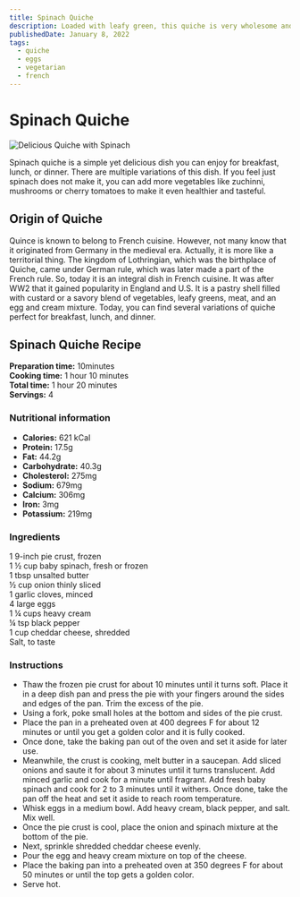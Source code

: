 ```yaml
---
title: Spinach Quiche
description: Loaded with leafy green, this quiche is very wholesome and hearty.
publishedDate: January 8, 2022
tags:
  - quiche
  - eggs
  - vegetarian
  - french
---
```


# Spinach Quiche

![Delicious Quiche with Spinach](/spinachquiche.jpg "image")

Spinach quiche is a simple yet delicious dish you can enjoy for breakfast, lunch, or dinner. There are multiple variations of this dish. If you feel just spinach does not make it, you can add more vegetables like zuchinni, mushrooms or cherry tomatoes to make it even healthier and tasteful.

## Origin of Quiche

Quince is known to belong to French cuisine. However, not many know that it originated from Germany in the medieval era. Actually, it is more like a territorial thing. The kingdom of Lothringian, which was the birthplace of Quiche, came under German rule, which was later made a part of the French rule. So, today it is an integral dish in French cuisine. It was after WW2 that it gained popularity in England and U.S. It is a pastry shell filled with custard or a savory blend of vegetables, leafy greens, meat, and an egg and cream mixture. Today, you can find several variations of quiche perfect for breakfast, lunch, and dinner.

## Spinach Quiche Recipe

**Preparation time:** 10minutes  
**Cooking time:** 1 hour 10 minutes  
**Total time:** 1 hour 20 minutes  
**Servings:** 4

### Nutritional information

- **Calories:** 621 kCal
- **Protein:** 17.5g
- **Fat:** 44.2g
- **Carbohydrate:** 40.3g
- **Cholesterol:** 275mg
- **Sodium:** 679mg
- **Calcium:** 306mg
- **Iron:** 3mg
- **Potassium:** 219mg

### Ingredients

1 9-inch pie crust, frozen  
1 ½ cup baby spinach, fresh or frozen  
1 tbsp unsalted butter  
½ cup onion thinly sliced  
1 garlic cloves, minced  
4 large eggs  
1 ¼ cups heavy cream  
¼ tsp black pepper  
1 cup cheddar cheese, shredded  
Salt, to taste

### Instructions

- Thaw the frozen pie crust for about 10 minutes until it turns soft. Place it in a deep dish pan and press the pie with your fingers around the sides and edges of the pan. Trim the excess of the pie.
- Using a fork, poke small holes at the bottom and sides of the pie crust.
- Place the pan in a preheated oven at 400 degrees F for about 12 minutes or until you get a golden color and it is fully cooked.
- Once done, take the baking pan out of the oven and set it aside for later use.
- Meanwhile, the crust is cooking, melt butter in a saucepan. Add sliced onions and saute it for about 3 minutes until it turns translucent. Add minced garlic and cook for a minute until fragrant. Add fresh baby spinach and cook for 2 to 3 minutes until it withers. Once done, take the pan off the heat and set it aside to reach room temperature.
- Whisk eggs in a medium bowl. Add heavy cream, black pepper, and salt. Mix well.
- Once the pie crust is cool, place the onion and spinach mixture at the bottom of the pie.
- Next, sprinkle shredded cheddar cheese evenly.
- Pour the egg and heavy cream mixture on top of the cheese.
- Place the baking pan into a preheated oven at 350 degrees F for about 50 minutes or until the top gets a golden color.
- Serve hot.
